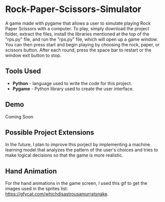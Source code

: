 # Rock-Paper-Scissors-Simulator
A game made with pygame that allows a user to simulate playing Rock Paper Scissors with a computer. To play, simply download the project folder, extract the files, install the libraries mentioned at the top of the "rps.py" file, and run the "rps.py" file, which will open up a game window. You can then press start and begin playing by choosing the rock, paper, or scissors button. After each round, press the space bar to restart or the window exit button to stop. 

## Tools Used
- **Python** - language used to write the code for this project.
- **Pygame** - Python library used to create the user interface.

## Demo
Coming Soon

## Possible Project Extensions
In the future, I plan to improve this porject by implementing a machine learning model that analyzes the pattern of the user's choices and tries to make logical decisions so that the game is more realistic. 

## Hand Animation 
For the hand animations in the game screen, I used this gif to get the images used in the sprites list: https://gfycat.com/whichdisastrousamurratsnake. 

